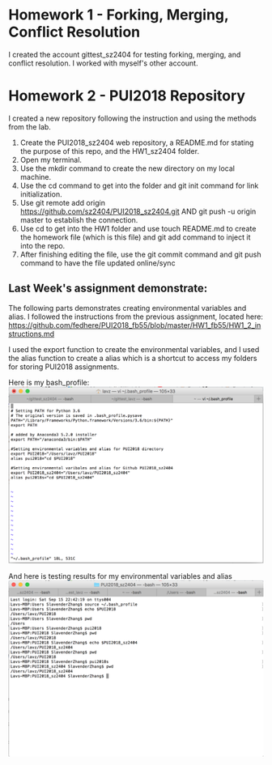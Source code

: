 # Homework 1 - Forking, Merging, Conflict Resolution
I created the account gittest_sz2404 for testing forking, merging, and conflict resolution. 
I worked with myself's other account. 

# Homework 2 - PUI2018 Repository
I created a new repository following the instruction and using the methods from the lab.
  1. Create the PUI2018_sz2404 web repository, a README.md for stating the purpose of this repo, and the HW1_sz2404 folder.
  2. Open my terminal. 
  3. Use the mkdir command to create the new directory on my local machine. 
  4. Use the cd command to get into the folder and git init command for link initialization.
  5. Use git remote add origin https://github.com/sz2404/PUI2018_sz2404.git AND git push -u origin master to establish the connection. 
  6. Use cd to get into the HW1 folder and use touch README.md to create the homework file (which is this file) and git add command to inject it into the repo. 
  7. After finishing editing the file, use the git commit command and git push command to have the file updated online/sync


## Last Week's assignment demonstrate:

The following parts demonstrates creating environmental variables and alias.
I followed the instructions from the previous assignment, located here: 
https://github.com/fedhere/PUI2018_fb55/blob/master/HW1_fb55/HW1_2_instructions.md

I used the export function to create the environmental variables, and I used the alias function to create a alias which is a shortcut to access my folders for storing PUI2018 assignments.

Here is my bash_profile:
![Screenshot](Bash_Profile.png)

And here is testing results for my environmental variables and alias
![Screenshot](Testing.png)

